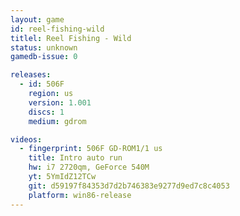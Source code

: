 ```yaml
---
layout: game
id: reel-fishing-wild
titlel: Reel Fishing - Wild
status: unknown
gamedb-issue: 0

releases:
  - id: 506F
    region: us
    version: 1.001
    discs: 1
    medium: gdrom

videos:
  - fingerprint: 506F GD-ROM1/1 us
    title: Intro auto run
    hw: i7 2720qm, GeForce 540M
    yt: 5YmIdZ12TCw
    git: d59197f84353d7d2b746383e9277d9ed7c8c4053
    platform: win86-release
---
```

